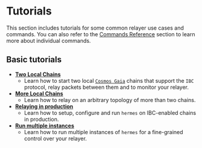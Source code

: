 # Tutorials

This section includes tutorials for some common relayer use cases and commands. You can also refer to the [Commands Reference](../commands/index.md) section to learn more about individual commands.

## Basic tutorials

- **[Two Local Chains](./local-chains/index.md)**
    * Learn how to start two local [`Cosmos Gaia`](https://github.com/cosmos/gaia) chains that support the `IBC` protocol, relay packets between them and to monitor your relayer.
- **[More Local Chains](./more-chains/index.md)**
    * Learn how to relay on an arbitrary topology of more than two chains.
- **[Relaying in production](./production/index.md)**
    * Learn how to setup, configure and run `hermes` on IBC-enabled chains in production.
- **[Run multiple instances](./concurrent/index.md)**
    * Learn how to run multiple instances of `hermes` for a fine-grained control over your relayer.